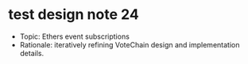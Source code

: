 # test design note 24

- Topic: Ethers event subscriptions
- Rationale: iteratively refining VoteChain design and implementation details.
